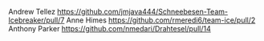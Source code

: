Andrew Tellez https://github.com/jmjava444/Schneebesen-Team-Icebreaker/pull/7
Anne Himes https://github.com/rmeredi6/team-ice/pull/2
Anthony Parker https://github.com/nmedari/Drahtesel/pull/14
